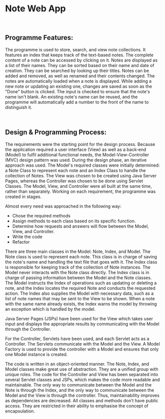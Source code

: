 # Note Web App

<br>

## Programme Features:

The programme is used to store, search, and view note collections. It features an index that keeps track of the text-based notes. The complete content of a note can be accessed by clicking on it. Notes are displayed as a list of their names. They can be sorted based on their name and date of creation. They can be searched by looking up their titles. Notes can be added and removed, as well as renamed and their contents changed. The notes are automatically loaded when a note is displayed. While adding a new note or updating an existing one, changes are saved as soon as the "Done" button is clicked. The input is checked to ensure that the note's name isn't blank. An existing note's name can be reused, and the programme will automatically add a number to the front of the name to distinguish it.

<br>

## Design & Programming Process:

The requirements were the starting point for the design process. Because the application required a user interface (View) as well as a back-end (Model) to fulfil additional functional needs, the Model-View-Controller (MVC) design pattern was used. During the design phase, an iterative approach was used. The Model's required classes were initially determined: a Note Class to represent each note and an Index Class to handle the collection of Notes. The View was chosen to be created using Java Server Pages, whereas the Controller was chosen to be done using Servlet Classes. The Model, View, and Controller were all built at the same time, rather than separately. Working on each requirement, the programme was created in stages.

Almost every need was approached in the following way: 
* Chose the required methods
* Assign methods to each class based on its specific function. 
* Determine how requests and answers will flow between the Model, View, and Controller. 
* Write the code
* Refactor 

There are three main classes in the Model: Note, Index, and Model. The Note class is used to represent each note. This class is in charge of saving the note's name and handling the text file that goes with it. The Index class is responsible for keeping track of the collection of Note instances. The Model never interacts with the Note class directly. The Index class is in charge of passing information between the Model and the Note classes. The Model instructs the Index of operations such as updating or deleting a note, and the Index locates the required Note and conducts the requested action. The Index also supplies the Model with necessary data, such as a list of note names that may be sent to the View to be shown. When a note with the same name already exists, the Index warns the model by throwing an exception which is handled by the model. 

Java Server Pages (JSPs) have been used for the View which takes user input and displays the appropriate results by communicating with the Model through the Controller.

For the Controller, Servlets have been used, and each Servlet acts as a Controller. The Servlets communicate with the Model and the View. A Model Factory is used to provide the controller with a Model and ensures that only one Model instance is created.

The code is written in an object-oriented manner. The Note, Index, and Model classes make great use of abstraction. They are a unified group with unique roles. The code for the Controller and View has been separated into several Servlet classes and JSPs, which makes the code more readable and maintainable. The only way to communicate between the Model and the Note is through the Index, and the only way to communicate between the Model and the View is through the controller. Thus, maintainability improves as dependencies are decreased. All classes and methods don’t have public access. They are restricted in their ability to emphasise the concept of encapsulation.
